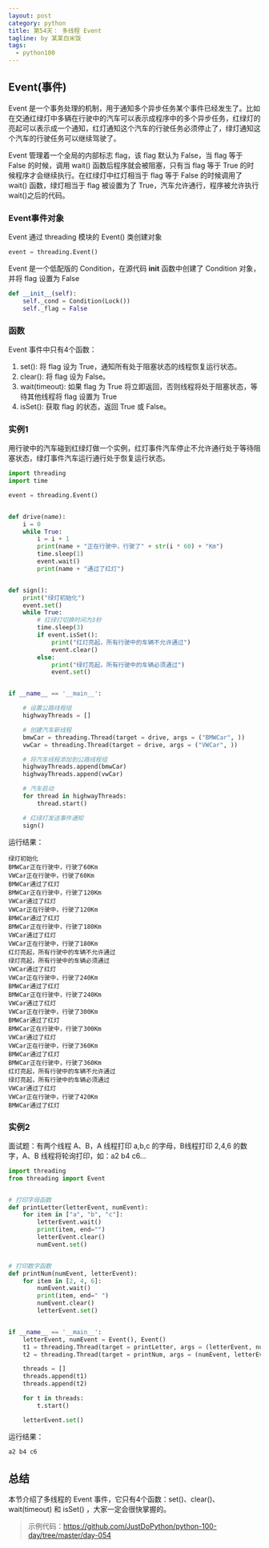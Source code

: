 ```yaml
---
layout: post
category: python
title: 第54天： 多线程 Event
tagline: by 某某白米饭
tags:
  - python100
---
```


## Event(事件)

Event 是一个事务处理的机制，用于通知多个异步任务某个事件已经发生了。比如在交通红绿灯中多辆在行驶中的汽车可以表示成程序中的多个异步任务，红绿灯的亮起可以表示成一个通知，红灯通知这个汽车的行驶任务必须停止了，绿灯通知这个汽车的行驶任务可以继续驾驶了。
<!--more-->

Event 管理着一个全局的内部标志 flag，该 flag 默认为 False，当 flag 等于 False 的时候，调用 wait() 函数后程序就会被阻塞，只有当 flag 等于 True 的时候程序才会继续执行。在红绿灯中红灯相当于 flag 等于 False 的时候调用了 wait() 函数，绿灯相当于 flag 被设置为了 True，汽车允许通行，程序被允许执行 wait()之后的代码。

### Event事件对象

Event 通过 threading 模块的 Event() 类创建对象

```python
event = threading.Event()
```

Event 是一个低配版的 Condition，在源代码 __init__ 函数中创建了 Condition 对象，并将 flag 设置为 False

```python
def __init__(self):
    self._cond = Condition(Lock())
    self._flag = False
```

### 函数

Event 事件中只有4个函数：

1. set(): 将 flag 设为 True，通知所有处于阻塞状态的线程恢复运行状态。
2. clear(): 将 flag 设为 False。
3. wait(timeout): 如果 flag 为 True 将立即返回，否则线程将处于阻塞状态，等待其他线程将 flag 设置为 True
4. isSet(): 获取 flag 的状态，返回 True 或 False。

### 实例1

用行驶中的汽车碰到红绿灯做一个实例，红灯事件汽车停止不允许通行处于等待阻塞状态，绿灯事件汽车运行通行处于恢复运行状态。

```python
import threading
import time

event = threading.Event()


def drive(name):
    i = 0
    while True:
        i = i + 1
        print(name + "正在行驶中，行驶了" + str(i * 60) + "Km")
        time.sleep(1)
        event.wait()
        print(name + "通过了红灯")


def sign():
    print("绿灯初始化")
    event.set()
    while True:
        # 红绿灯切换时间为3秒
        time.sleep(3)
        if event.isSet():
            print("红灯亮起，所有行驶中的车辆不允许通过")
            event.clear()
        else:
            print("绿灯亮起，所有行驶中的车辆必须通过")
            event.set()


if __name__ == '__main__':

    # 设置公路线程组
    highwayThreads = []

    # 创建汽车新线程
    bmwCar = threading.Thread(target = drive, args = ("BMWCar", ))
    vwCar = threading.Thread(target = drive, args = ("VWCar", ))

    # 将汽车线程添加到公路线程组
    highwayThreads.append(bmwCar)
    highwayThreads.append(vwCar)

    # 汽车启动
    for thread in highwayThreads:
        thread.start()

    # 红绿灯发送事件通知
    sign()
```

运行结果：

```
绿灯初始化
BMWCar正在行驶中，行驶了60Km
VWCar正在行驶中，行驶了60Km
BMWCar通过了红灯
BMWCar正在行驶中，行驶了120Km
VWCar通过了红灯
VWCar正在行驶中，行驶了120Km
BMWCar通过了红灯
BMWCar正在行驶中，行驶了180Km
VWCar通过了红灯
VWCar正在行驶中，行驶了180Km
红灯亮起，所有行驶中的车辆不允许通过
绿灯亮起，所有行驶中的车辆必须通过
VWCar通过了红灯
VWCar正在行驶中，行驶了240Km
BMWCar通过了红灯
BMWCar正在行驶中，行驶了240Km
VWCar通过了红灯
VWCar正在行驶中，行驶了300Km
BMWCar通过了红灯
BMWCar正在行驶中，行驶了300Km
VWCar通过了红灯
VWCar正在行驶中，行驶了360Km
BMWCar通过了红灯
BMWCar正在行驶中，行驶了360Km
红灯亮起，所有行驶中的车辆不允许通过
绿灯亮起，所有行驶中的车辆必须通过
VWCar通过了红灯
VWCar正在行驶中，行驶了420Km
BMWCar通过了红灯
```

### 实例2

面试题：有两个线程 A、B，A 线程打印 a,b,c 的字母，B线程打印 2,4,6 的数字，A、B 线程将轮询打印，如：a2 b4 c6...

```python
import threading
from threading import Event


# 打印字母函数
def printLetter(letterEvent, numEvent):
    for item in ["a", "b", "c"]:
        letterEvent.wait()
        print(item, end="")
        letterEvent.clear()
        numEvent.set()


# 打印数字函数
def printNum(numEvent, letterEvent):
    for item in [2, 4, 6]:
        numEvent.wait()
        print(item, end=" ")
        numEvent.clear()
        letterEvent.set()


if __name__ == '__main__':
    letterEvent, numEvent = Event(), Event()
    t1 = threading.Thread(target = printLetter, args = (letterEvent, numEvent))
    t2 = threading.Thread(target = printNum, args = (numEvent, letterEvent))

    threads = []
    threads.append(t1)
    threads.append(t2)

    for t in threads:
        t.start()

    letterEvent.set()
```

运行结果：

```python
a2 b4 c6
```

## 总结

本节介绍了多线程的 Event 事件，它只有4个函数：set()、clear()、wait(timeout) 和 isSet() ，大家一定会很快掌握的。

> 示例代码：https://github.com/JustDoPython/python-100-day/tree/master/day-054
